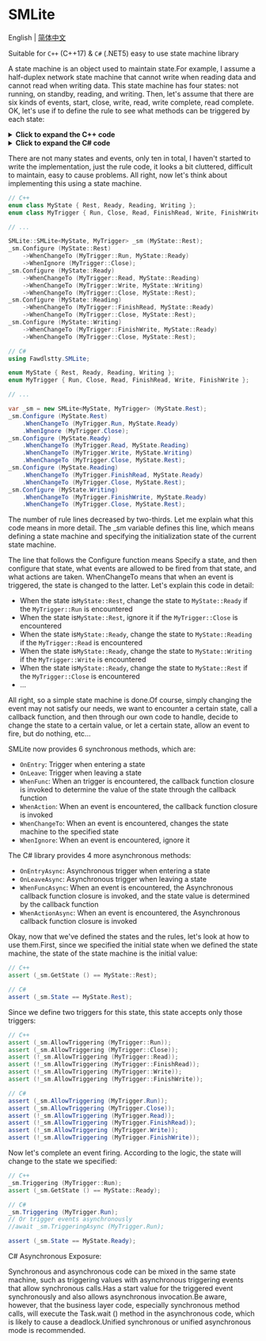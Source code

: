 # SMLite

English | [简体中文](./README.zh.md)

Suitable for `C++` (C++17) & `C#` (.NET5) easy to use state machine library

A state machine is an object used to maintain state.For example, I assume a half-duplex network state machine that cannot write when reading data and cannot read when writing data. This state machine has four states: not running, on standby, reading, and writing. Then, let's assume that there are six kinds of events, start, close, write, read, write complete, read complete. OK, let's use if to define the rule to see what methods can be triggered by each state:

<details><summary><strong>Click to expand the C++ code</strong></summary>
<p>

```cpp
enum class MyState { Rest, Ready, Reading, Writing };
enum class MyTrigger { Run, Close, Read, FinishRead, Write, FinishWrite };

// ...

if (_state == MyState::Rest) {
    if (_trigger == MyTrigger::Run) {
        _state = MyState::Ready;
    } else if (_trigger == MyTrigger::Close) {
        //
    } else {
        throw std::exception ();
    }
} else if (_state == MyState::Ready) {
    if (_trigger == MyTrigger::Read) {
        _state = MyState::Reading;
    } else if (_trigger == MyTrigger::Write) {
        _state = MyState::Writing;
    } else if (_trigger == MyTrigger::Close) {
        _state = MyState::Rest;
    } else {
        throw std::exception ();
    }
} else if (_state == MyState::Reading) {
    if (_trigger == MyTrigger::FinishRead) {
        _state = MyState::Ready;
    } else if (_trigger == MyTrigger::Close) {
        _state = MyState::Rest;
    } else {
        throw std::exception ();
    }
} else if (_state == MyState::Writing) {
    if (_trigger == MyTrigger::FinishWrite) {
        _state = MyState::Ready;
    } else if (_trigger == MyTrigger::Close) {
        _state = MyState::Rest;
    } else {
        throw std::exception ();
    }
}
```

</p>
</details>

<details><summary><strong>Click to expand the C# code</strong></summary>
<p>

```csharp
enum MyState { Rest, Ready, Reading, Writing };
enum MyTrigger { Run, Close, Read, FinishRead, Write, FinishWrite };

// ...

if (_state == MyState.Rest) {
    if (_trigger == MyTrigger.Run) {
        _state = MyState.Ready;
    } else if (_trigger == MyTrigger.Close) {
        //
    } else {
        throw new Exception ();
    }
} else if (_state == MyState.Ready) {
    if (_trigger == MyTrigger.Read) {
        _state = MyState.Reading;
    } else if (_trigger == MyTrigger.Write) {
        _state = MyState.Writing;
    } else if (_trigger == MyTrigger.Close) {
        _state = MyState.Rest;
    } else {
        throw new Exception ();
    }
} else if (_state == MyState.Reading) {
    if (_trigger == MyTrigger.FinishRead) {
        _state = MyState.Ready;
    } else if (_trigger == MyTrigger.Close) {
        _state = MyState.Rest;
    } else {
        throw new Exception ();
    }
} else if (_state == MyState.Writing) {
    if (_trigger == MyTrigger.FinishWrite) {
        _state = MyState.Ready;
    } else if (_trigger == MyTrigger.Close) {
        _state = MyState.Rest;
    } else {
        throw new Exception ();
    }
}
```

</p>
</details>

There are not many states and events, only ten in total, I haven't started to write the implementation, just the rule code, it looks a bit cluttered, difficult to maintain, easy to cause problems. All right, now let's think about implementing this using a state machine.

```cpp
// C++
enum class MyState { Rest, Ready, Reading, Writing };
enum class MyTrigger { Run, Close, Read, FinishRead, Write, FinishWrite };

// ...

SMLite::SMLite<MyState, MyTrigger> _sm (MyState::Rest);
_sm.Configure (MyState::Rest)
    ->WhenChangeTo (MyTrigger::Run, MyState::Ready)
    ->WhenIgnore (MyTrigger::Close);
_sm.Configure (MyState::Ready)
    ->WhenChangeTo (MyTrigger::Read, MyState::Reading)
    ->WhenChangeTo (MyTrigger::Write, MyState::Writing)
    ->WhenChangeTo (MyTrigger::Close, MyState::Rest);
_sm.Configure (MyState::Reading)
    ->WhenChangeTo (MyTrigger::FinishRead, MyState::Ready)
    ->WhenChangeTo (MyTrigger::Close, MyState::Rest);
_sm.Configure (MyState::Writing)
    ->WhenChangeTo (MyTrigger::FinishWrite, MyState::Ready)
    ->WhenChangeTo (MyTrigger::Close, MyState::Rest);
```

```csharp
// C#
using Fawdlstty.SMLite;

enum MyState { Rest, Ready, Reading, Writing };
enum MyTrigger { Run, Close, Read, FinishRead, Write, FinishWrite };

// ...

var _sm = new SMLite<MyState, MyTrigger> (MyState.Rest);
_sm.Configure (MyState.Rest)
    .WhenChangeTo (MyTrigger.Run, MyState.Ready)
    .WhenIgnore (MyTrigger.Close);
_sm.Configure (MyState.Ready)
    .WhenChangeTo (MyTrigger.Read, MyState.Reading)
    .WhenChangeTo (MyTrigger.Write, MyState.Writing)
    .WhenChangeTo (MyTrigger.Close, MyState.Rest);
_sm.Configure (MyState.Reading)
    .WhenChangeTo (MyTrigger.FinishRead, MyState.Ready)
    .WhenChangeTo (MyTrigger.Close, MyState.Rest);
_sm.Configure (MyState.Writing)
    .WhenChangeTo (MyTrigger.FinishWrite, MyState.Ready)
    .WhenChangeTo (MyTrigger.Close, MyState.Rest);
```

The number of rule lines decreased by two-thirds. Let me explain what this code means in more detail. The _sm variable defines this line, which means defining a state machine and specifying the initialization state of the current state machine.

The line that follows the Configure function means Specify a state, and then configure that state, what events are allowed to be fired from that state, and what actions are taken. WhenChangeTo means that when an event is triggered, the state is changed to the latter. Let's explain this code in detail:

- When the state is`MyState::Rest`, change the state to `MyState::Ready` if the `MyTrigger::Run` is encountered
- When the state is`MyState::Rest`, ignore it if the `MyTrigger::Close` is encountered
- When the state is`MyState::Ready`, change the state to `MyState::Reading` if the `MyTrigger::Read` is encountered
- When the state is`MyState::Ready`, change the state to `MyState::Writing` if the `MyTrigger::Write` is encountered
- When the state is`MyState::Ready`, change the state to `MyState::Rest` if the `MyTrigger::Close` is encountered
- ...

All right, so a simple state machine is done.Of course, simply changing the event may not satisfy our needs, we want to encounter a certain state, call a callback function, and then through our own code to handle, decide to change the state to a certain value, or let a certain state, allow an event to fire, but do nothing, etc...

SMLite now provides 6 synchronous methods, which are:

- `OnEntry`: Trigger when entering a state
- `OnLeave`: Trigger when leaving a state
- `WhenFunc`: When an trigger is encountered, the callback function closure is invoked to determine the value of the state through the callback function
- `WhenAction`: When an event is encountered, the callback function closure is invoked
- `WhenChangeTo`: When an event is encountered, changes the state machine to the specified state
- `WhenIgnore`: When an event is encountered, ignore it

The C# library provides 4 more asynchronous methods:

- `OnEntryAsync`: Asynchronous trigger when entering a state
- `OnLeaveAsync`: Asynchronous trigger when leaving a state
- `WhenFuncAsync`: When an event is encountered, the Asynchronous callback function closure is invoked, and the state value is determined by the callback function
- `WhenActionAsync`: When an event is encountered, the Asynchronous callback function closure is invoked

Okay, now that we've defined the states and the rules, let's look at how to use them.First, since we specified the initial state when we defined the state machine, the state of the state machine is the initial value:

```cpp
// C++
assert (_sm.GetState () == MyState::Rest);
```

```csharp
// C#
assert (_sm.State == MyState.Rest);
```

Since we define two triggers for this state, this state accepts only those triggers:

```cpp
// C++
assert (_sm.AllowTriggering (MyTrigger::Run));
assert (_sm.AllowTriggering (MyTrigger::Close));
assert (!_sm.AllowTriggering (MyTrigger::Read));
assert (!_sm.AllowTriggering (MyTrigger::FinishRead));
assert (!_sm.AllowTriggering (MyTrigger::Write));
assert (!_sm.AllowTriggering (MyTrigger::FinishWrite));
```

```csharp
// C#
assert (_sm.AllowTriggering (MyTrigger.Run));
assert (_sm.AllowTriggering (MyTrigger.Close));
assert (!_sm.AllowTriggering (MyTrigger.Read));
assert (!_sm.AllowTriggering (MyTrigger.FinishRead));
assert (!_sm.AllowTriggering (MyTrigger.Write));
assert (!_sm.AllowTriggering (MyTrigger.FinishWrite));
```

Now let's complete an event firing. According to the logic, the state will change to the state we specified:

```cpp
// C++
_sm.Triggering (MyTrigger::Run);
assert (_sm.GetState () == MyState::Ready);
```

```csharp
// C#
_sm.Triggering (MyTrigger.Run);
// Or trigger events asynchronously
//await _sm.TriggeringAsync (MyTrigger.Run);

assert (_sm.State == MyState.Ready);
```

C# Asynchronous Exposure:

Synchronous and asynchronous code can be mixed in the same state machine, such as triggering values with asynchronous triggering events that allow synchronous calls.Has a start value for the triggered event synchronously and also allows asynchronous invocation.Be aware, however, that the business layer code, especially synchronous method calls, will execute the Task.wait () method in the asynchronous code, which is likely to cause a deadlock.Unified synchronous or unified asynchronous mode is recommended.
